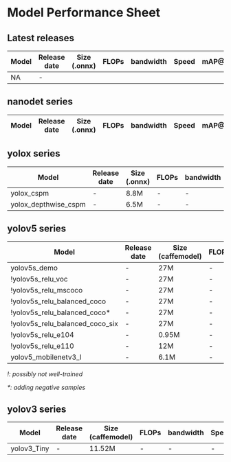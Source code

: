 # Model Performance Sheet
## Latest releases
| Model | Release date  | Size (.onnx)  | FLOPs | bandwidth | Speed | mAP@.5    | mAP@.95   |
| ---   | ------------  | ------------- | ----  | --------  | ---   | -------   | -------   |
| NA    | -      

## nanodet series
| Model | Release date  | Size (.onnx)  | FLOPs | bandwidth | Speed | mAP@.5    | mAP@.95   |
| ---   | ------------  | ------------- | ----  | --------  | ---   | -------   | -------   |

## yolox series
| Model | Release date  | Size (.onnx)  | FLOPs | bandwidth | Speed | mAP@.5    | mAP@.95   |
| ---   | ------------  | ------------- | ----  | --------  | ---   | -------   | -------   |
| yolox_cspm | - | 8.8M | - | - | - | 0.82 | - |
| yolox_depthwise_cspm | - | 6.5M | - | - | - | 0.781 | 0.475 |

## yolov5 series
| Model | Release date  | Size (caffemodel) | FLOPs | bandwidth | Speed | mAP@.5    | mAP@.95   |
| ---   | ------------  | ----------------- | ----  | --------  | ---   | -------   | -------   |
| yolov5s_demo | - | 27M | - | - | - | 0.7849 | - |
| !yolov5s_relu_voc | - | 27M | - | - | - | 0.5503 | - |
| !yolov5s_relu_mscoco | - | 27M | - | - | - | 0.645 | - |
| !yolov5s_relu_balanced_coco | - | 27M | - | - | - | 0.659 | - |
| !yolov5s_relu_balanced_coco* | - | 27M | - | - | - | 0.701 | - |
| !yolov5s_relu_balanced_coco_six | - | 27M | - | - | - | 0.636 | - |
| !yolov5s_relu_e104 | - | 0.95M | - | - | - | 0.201 | - |
| !yolov5s_relu_e110 | - | 12M | - | - | - | 0.615 | - |
| yolov5_mobilenetv3_l | - | 6.1M | - | - | - | 0.654 | - |

_!: possibly not well-trained_

_*: adding negative samples_



## yolov3 series
| Model | Release date  | Size (caffemodel) | FLOPs | bandwidth | Speed | mAP@.5    | mAP@.95   |
| ---   | ------------  | ----------------- | ----  | --------  | ---   | -------   | -------   |
| yolov3_Tiny | - | 11.52M | - | - | - | 0.6802 | - |
